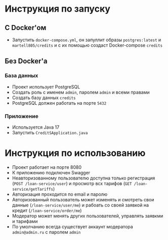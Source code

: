 # Инструкция по запуску

## C Docker'ом
- Запустить `docker-compose.yml`, он запуллит образы `postgres:latest` и `martell805/credits` и с их помощью создаст Docker-compose `credits`

## Без Docker'а
### База данных
- Проект использует PostgreSQL
- Создать роль с именем `admin`, паролем `admin` и всеми правами<br>
- Создать базу данных `credits`
- PostgreSQL должен работать на порте `5432`
### Приложение
- Используется Java 17
- Запустить `CreditSApplication.java`

# Инструкция по использованию
- Проект работает на порте 8080
- К приложению подключен Swagger
- Неавторизованному пользователю доступна только регистрация (`POST /loan-service/user`) и просмотр всх тарифов (`GET /loan-service/getTariffs`)
- Авторизация проходится по email и паролю
- Авторизованный пользователь может изменять и смотреть свои данные (`/loan-service/user/me`) и рабоать со своей заявкой на кредит (`/loan-service/order/me`)
- Модератор может менять других пользователей, управлять заявкми и тарифами 
- По умолчанию всегда существует аккаунт модератора `admin@admin.ru` с паролем `admin`
